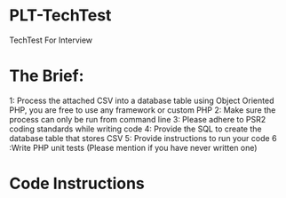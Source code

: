 # PLT-TechTest
TechTest For Interview

# The Brief:
1: Process the attached CSV into a database table using Object Oriented PHP, you are free to use any framework or custom PHP
2: Make sure the process can only be run from command line
3: Please adhere to PSR2 coding standards while writing code
4: Provide the SQL to create the database table that stores CSV
5: Provide instructions to run your code
6 :Write PHP unit tests (Please mention if you have never written one)


# Code Instructions